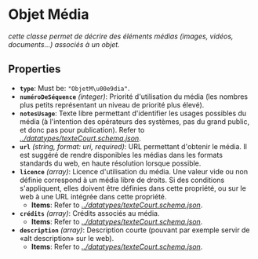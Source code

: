 # Objet Média

*cette classe permet de décrire des éléments médias (images, vidéos, documents…) associés à un objet.*

## Properties

- <a id="properties/type"></a>**`type`**: Must be: `"ObjetM\u00e9dia"`.
- <a id="properties/num%C3%A9roDeS%C3%A9quence"></a>**`numéroDeSéquence`** *(integer)*: Priorité d'utilisation du média (les nombres plus petits représentant un niveau de priorité plus élevé).
- <a id="properties/notesUsage"></a>**`notesUsage`**: Texte libre permettant d'identifier les usages possibles du média (à l'intention des opérateurs des systèmes, pas du grand public, et donc pas pour publication). Refer to *[../datatypes/texteCourt.schema.json](#/datatypes/texteCourt.schema.json)*.
- <a id="properties/url"></a>**`url`** *(string, format: uri, required)*: URL permettant d'obtenir le média. Il est suggéré de rendre disponibles les médias dans les formats standards du web, en haute résolution lorsque possible.
- <a id="properties/licence"></a>**`licence`** *(array)*: Licence d'utilisation du média. Une valeur vide ou non définie correspond à un média libre de droits. Si des conditions s'appliquent, elles doivent être définies dans cette propriété, ou sur le web à une URL intégrée dans cette propriété.
  - <a id="properties/licence/items"></a>**Items**: Refer to *[../datatypes/texteCourt.schema.json](#/datatypes/texteCourt.schema.json)*.
- <a id="properties/cr%C3%A9dits"></a>**`crédits`** *(array)*: Crédits associés au média.
  - <a id="properties/cr%C3%A9dits/items"></a>**Items**: Refer to *[../datatypes/texteCourt.schema.json](#/datatypes/texteCourt.schema.json)*.
- <a id="properties/description"></a>**`description`** *(array)*: Description courte (pouvant par exemple servir de «alt description» sur le web).
  - <a id="properties/description/items"></a>**Items**: Refer to *[../datatypes/texteCourt.schema.json](#/datatypes/texteCourt.schema.json)*.
